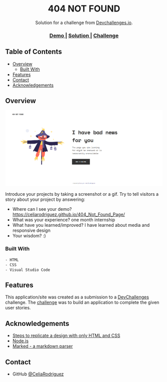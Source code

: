 <!-- Please update value in the {}  -->

<h1 align="center">404 NOT FOUND</h1>

<div align="center">
   Solution for a challenge from  <a href="http://devchallenges.io" target="_blank">Devchallenges.io</a>.
</div>

<div align="center">
  <h3>
    <a href="https://dezelyan.github.io/404_Not_Found_Page/">
      Demo
    </a>
    <span> | </span>
    <a href="https://github.com/Dezelyan/404_Not_Found_Page">
      Solution
    </a>
    <span> | </span>
    <a href="https://devchallenges.io/challenges/wBunSb7FPrIepJZAg0sY">
      Challenge
    </a>
  </h3>
</div>

<!-- TABLE OF CONTENTS -->

## Table of Contents

- [Overview](#overview)
  - [Built With](#built-with)
- [Features](#features)
- [Contact](#contact)
- [Acknowledgements](#acknowledgements)

<!-- OVERVIEW -->

## Overview

![screenshot](screenshots/screen_version.png)

Introduce your projects by taking a screenshot or a gif. Try to tell visitors a story about your project by answering:

- Where can I see your demo?
  https://celiarodriguez.github.io/404_Not_Found_Page/
- What was your experience?
   one month internship
- What have you learned/improved?
   I have learned about media and responsive design
- Your wisdom? :)

### Built With

<!-- This section should list any major frameworks that you built your project using. Here are a few examples.-->

    - HTML
    - CSS
    - Visual Studio Code

## Features

<!-- List the features of your application or follow the template. Don't share the figma file here :) -->

This application/site was created as a submission to a [DevChallenges](https://devchallenges.io/challenges) challenge. The [challenge](https://devchallenges.io/challenges/wBunSb7FPrIepJZAg0sY) was to build an application to complete the given user stories.


## Acknowledgements

<!-- This section should list any articles or add-ons/plugins that helps you to complete the project. This is optional but it will help you in the future. For exmpale -->

- [Steps to replicate a design with only HTML and CSS](https://devchallenges-blogs.web.app/how-to-replicate-design/)
- [Node.js](https://nodejs.org/)
- [Marked - a markdown parser](https://github.com/chjj/marked)

## Contact

- GitHub [@CeliaRodriguez](https://github.com/CeliaRodriguez)

